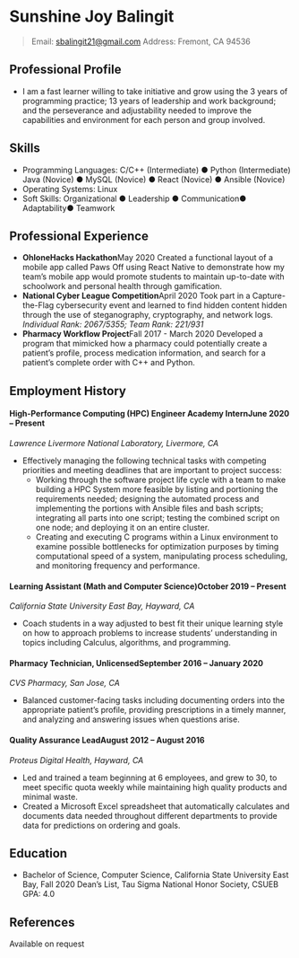 
# Sunshine Joy Balingit

> Email: sbalingit21@gmail.com
> Address: Fremont, CA 94536

## Professional Profile
- I am a fast learner willing to take initiative and grow using the 3 years of programming practice; 13 years of leadership and work background; and the perseverance and adjustability needed to improve the capabilities and environment for each person and group involved.

## Skills
- Programming Languages: C/C++ (Intermediate) ● Python (Intermediate)
                         Java (Novice) ● MySQL (Novice) ● React (Novice) ● Ansible (Novice)
- Operating Systems: Linux
- Soft Skills: Organizational ● Leadership ● Communication● Adaptability● Teamwork

## Professional Experience
- **OhloneHacks Hackathon**<span>May 2020</span>
Created a functional layout of a mobile app called Paws Off using React Native to demonstrate how my team’s mobile app would promote students to maintain up-to-date with schoolwork and personal health through gamification.
- **National Cyber League Competition**<span>April 2020</span>
Took part in a Capture-the-Flag cybersecurity event and learned to find hidden content hidden through the use of steganography, cryptography, and network logs.
*Individual Rank: 2067/5355; Team Rank: 221/931*
- **Pharmacy Workflow Project**<span>Fall 2017 - March 2020</span>
Developed a program that mimicked how a pharmacy could potentially create a patient’s profile, process medication information, and search for a patient’s complete order with C++ and Python.

## Employment History
#### High-Performance Computing (HPC) Engineer Academy Intern<span>June 2020 – Present</span>
*Lawrence Livermore National Laboratory, Livermore, CA*
- Effectively managing the following technical tasks with competing priorities and meeting deadlines that are important to project success:
	-  Working through the software project life cycle with a team to make building a HPC System more feasible by listing and portioning the requirements needed; designing the automated process and implementing the portions with Ansible files and bash scripts; integrating all parts into one script; testing the combined script on one node; and deploying it on an entire cluster.
	-  Creating and executing C programs within a Linux environment to examine possible bottlenecks for optimization purposes by timing computational speed of a system, manipulating process scheduling, and monitoring frequency and performance.

#### Learning Assistant (Math and Computer Science)<span>October 2019 – Present</span>
*California State University East Bay, Hayward, CA*
- Coach students in a way adjusted to best fit their unique learning style on how to approach problems to increase students’ understanding in topics including Calculus, algorithms, and programming.

#### Pharmacy Technician, Unlicensed<span>September 2016 – January 2020</span>
*CVS Pharmacy, San Jose, CA*
- Balanced customer-facing tasks including documenting orders into the appropriate patient’s profile, providing prescriptions in a timely manner, and analyzing and answering issues when questions arise.

#### Quality Assurance Lead<span>August 2012 – August 2016</span>
*Proteus Digital Health, Hayward, CA*
- Led and trained a team beginning at 6 employees, and grew to 30, to meet specific quota weekly while maintaining high quality products and minimal waste.
- Created a Microsoft Excel spreadsheet that automatically calculates and documents data needed throughout different departments to provide data for predictions on ordering and goals.

## Education
- Bachelor of Science, Computer Science, California State University East Bay, Fall 2020
Dean’s List, Tau Sigma National Honor Society, CSUEB GPA: 4.0

## References
Available on request
